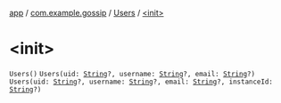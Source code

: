 [app](../../index.md) / [com.example.gossip](../index.md) / [Users](index.md) / [&lt;init&gt;](./-init-.md)

# &lt;init&gt;

`Users()`
`Users(uid: `[`String`](https://kotlinlang.org/api/latest/jvm/stdlib/kotlin/-string/index.html)`?, username: `[`String`](https://kotlinlang.org/api/latest/jvm/stdlib/kotlin/-string/index.html)`?, email: `[`String`](https://kotlinlang.org/api/latest/jvm/stdlib/kotlin/-string/index.html)`?)`
`Users(uid: `[`String`](https://kotlinlang.org/api/latest/jvm/stdlib/kotlin/-string/index.html)`?, username: `[`String`](https://kotlinlang.org/api/latest/jvm/stdlib/kotlin/-string/index.html)`?, email: `[`String`](https://kotlinlang.org/api/latest/jvm/stdlib/kotlin/-string/index.html)`?, instanceId: `[`String`](https://kotlinlang.org/api/latest/jvm/stdlib/kotlin/-string/index.html)`?)`